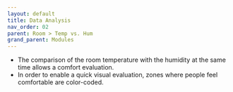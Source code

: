 ```yaml
---
layout: default
title: Data Analysis
nav_order: 02
parent: Room > Temp vs. Hum
grand_parent: Modules
---
```


- The comparison of the room temperature with the humidity at the same time allows a comfort evaluation.
- In order to enable a quick visual evaluation, zones where people feel comfortable are color-coded.
